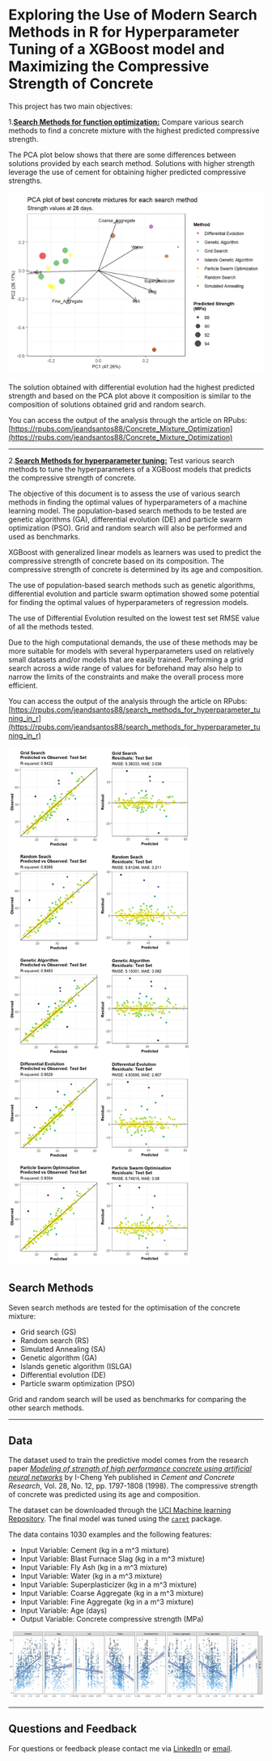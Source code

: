 # Exploring the Use of Modern Search Methods in R for Hyperparameter Tuning of a XGBoost model and Maximizing the Compressive Strength of Concrete

This project has two main objectives:  

1.[**Search Methods for function optimization:**](https://rpubs.com/jeandsantos88/Concrete_Mixture_Optimization) Compare various search methods to find a concrete mixture with the highest predicted compressive strength.
   
The PCA plot below shows that there are some differences between solutions provided by each search method. Solutions with higher strength leverage the use of cement for obtaining higher predicted compressive strengths.
   
![](www/search_pca_s.png)
   
The solution obtained with differential evolution had the highest predicted strength and based on the PCA plot above it composition is similar to the composition of solutions obtained grid and random search.

You can access the output of the analysis through the article on RPubs: [https://rpubs.com/jeandsantos88/Concrete_Mixture_Optimization](https://rpubs.com/jeandsantos88/Concrete_Mixture_Optimization)

***

2.[**Search Methods for hyperparameter tuning:**](https://rpubs.com/jeandsantos88/search_methods_for_hyperparameter_tuning_in_r) Test various search methods to tune the hyperparameters of a XGBoost models that predicts the compressive strength of concrete.

The objective of this document is to assess the use of various search methods in finding the optimal values of hyperparameters of a machine learning model. The population-based search methods to be tested are genetic algorithms (GA), differential evolution (DE) and particle swarm optimization (PSO). Grid and random search will also be performed and used as benchmarks.

XGBoost with generalized linear models as learners was used to predict the compressive strength of concrete based on its composition. The compressive strength of concrete is determined by its age and composition.

The use of population-based search methods such as genetic algorithms, differential evolution and particle swarm optimation showed some potential for finding the optimal values of hyperparameters of regression models.

The use of Differential Evolution resulted on the lowest test set RMSE value of all the methods tested.

Due to the high computational demands, the use of these methods may be more suitable for models with several hyperparameters used on relatively small datasets and/or models that are easily trained. Performing a grid search across a wide range of values for beforehand may also help to narrow the limits of the constraints and make the overall process more efficient.

You can access the output of the analysis through the article on RPubs: [https://rpubs.com/jeandsantos88/search_methods_for_hyperparameter_tuning_in_r](https://rpubs.com/jeandsantos88/search_methods_for_hyperparameter_tuning_in_r)

![](www/algs_s.png)

## Search Methods

Seven search methods are tested for the optimisation of the concrete mixture:  

- Grid search (GS)
- Random search (RS)
- Simulated Annealing (SA)
- Genetic algorithm (GA)
- Islands genetic algorithm (ISLGA)
- Differential evolution (DE)
- Particle swarm optimization (PSO)

Grid and random search will be used as benchmarks for comparing the other search methods.

***

## Data

The dataset used to train the predictive model comes from the research paper [*Modeling of strength of high performance concrete using artificial neural networks*](https://www.sciencedirect.com/science/article/pii/S0008884698001653) by I-Cheng Yeh published in *Cement and Concrete Research*, Vol. 28, No. 12, pp. 1797-1808 (1998). The compressive strength of concrete was predicted using its age and composition. 

The dataset can be downloaded through the [UCI Machine learning Repository](http://archive.ics.uci.edu/ml/datasets/Concrete+Compressive+Strength). The final model was tuned using the [`caret`](https://topepo.github.io/caret/index.html) package. 

The data contains 1030 examples and the following features:

* Input Variable: Cement (kg in a m^3 mixture)
* Input Variable: Blast Furnace Slag (kg in a m^3 mixture)
* Input Variable: Fly Ash (kg in a m^3 mixture)
* Input Variable: Water (kg in a m^3 mixture)
* Input Variable: Superplasticizer (kg in a m^3 mixture)
* Input Variable: Coarse Aggregate (kg in a m^3 mixture)
* Input Variable: Fine Aggregate (kg in a m^3 mixture)
* Input Variable: Age (days)
* Output Variable: Concrete compressive strength (MPa)

![](www/preds.png)

***
## Questions and Feedback

For questions or feedback please contact me via [LinkedIn](https://www.linkedin.com/in/jeandsantos/) or [email](mailto:jeandsantos88@gmail.com?subject=Questions%20and%20Requests).
